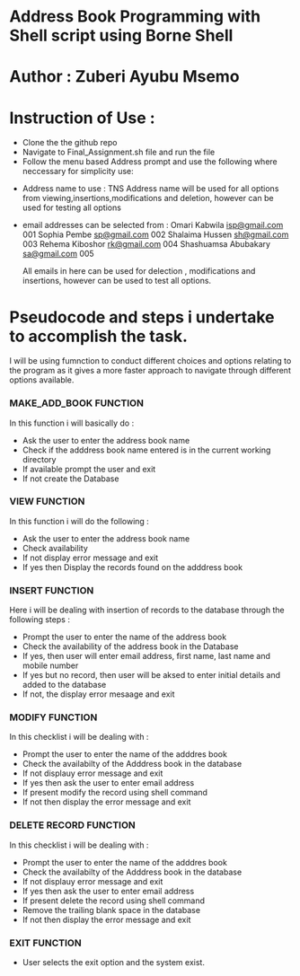 # Address Book Programming with Shell script using Borne Shell
# Author : Zuberi Ayubu Msemo


# Instruction of Use :
* Clone the the github repo
* Navigate to Final_Assignment.sh file and run the file 
* Follow the menu based Address prompt and use the following where neccessary
for simplicity use:
 - Address name to use : TNS
  Address name will be used for all options from viewing,insertions,modifications and deletion, however can be used for testing all options
 - email addresses can be selected from : 
    Omari Kabwila isp@gmail.com 001
    Sophia Pembe  sp@gmail.com 002
    Shalaima Hussen sh@gmail.com 003
    Rehema Kiboshor rk@gmail.com 004
    Shashuamsa Abubakary sa@gmail.com 005

   All emails in here can be used for delection , modifications and insertions, however can be used to test all options.


# Pseudocode and steps i undertake to accomplish the task.
I will be using fumnction to conduct different choices and options relating to the program as it gives a more faster approach to navigate through different options available.



### MAKE_ADD_BOOK FUNCTION
In this function i will basically do :
  * Ask the user to enter the  address book name
  * Check if the adddress book name entered is in the current working directory
  * If available prompt the user and exit
  * If not create the Database 


### VIEW FUNCTION
In this function i will do the following :
  * Ask the user to enter the address book name
  * Check availability 
  * If not display error message and exit
  * If yes then Display the records found on the adddress book


### INSERT FUNCTION
Here i will be dealing with insertion of records to the database through the following steps :
  * Prompt the user to enter the name of the address book 
  * Check the availability of the address book in the Database
  * If yes, then user will enter email address, first name, last name and mobile number
  * If yes but no record, then user will be aksed to enter initial details and added to the database
  * If not, the display error mesaage and exit


### MODIFY FUNCTION
In this checklist i will be dealing with :
  * Prompt the user to enter the name of the adddres book
  * Check the availabilty of the Adddress book in the database
  * If not displauy error message and exit
  * If yes then ask the user to enter email address
  * If present modify the record using shell command
  * If not then display the error message and exit
  

### DELETE RECORD FUNCTION
In this checklist i will be dealing with :
  * Prompt the user to enter the name of the adddres book
  * Check the availabilty of the Adddress book in the database
  * If not displauy error message and exit
  * If yes then ask the user to enter email address
  * If present delete the record using shell command
  * Remove the trailing  blank space in the database
  * If not then display the error message and exit


### EXIT FUNCTION
* User selects the exit option and the system exist.

